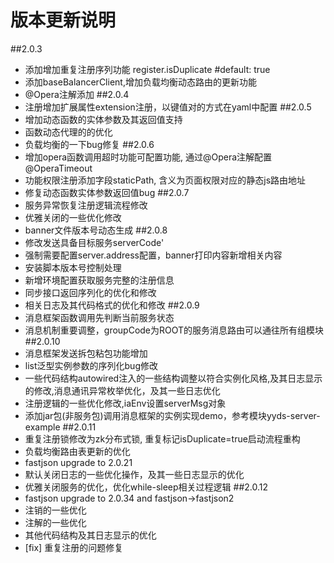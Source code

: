 # 版本更新说明
##2.0.3
- 添加增加重复注册序列功能 register.isDuplicate #default: true
- 添加baseBalancerClient,增加负载均衡动态路由的更新功能
- @Opera注解添加
##2.0.4
- 注册增加扩展属性extension注册，以键值对的方式在yaml中配置
##2.0.5
- 增加动态函数的实体参数及其返回值支持
- 函数动态代理的的优化
- 负载均衡的一下bug修复
##2.0.6
- 增加opera函数调用超时功能可配置功能, 通过@Opera注解配置@OperaTimeout
- 功能权限注册添加字段staticPath, 含义为页面权限对应的静态js路由地址
- 修复动态函数实体参数返回值bug
##2.0.7
- 服务异常恢复注册逻辑流程修改
- 优雅关闭的一些优化修改
- banner文件版本号动态生成
##2.0.8
- 修改发送具备目标服务serverCode'
- 强制需要配置server.address配置，banner打印内容新增相关内容
- 安装脚本版本号控制处理
- 新增环境配置获取服务完整的注册信息
- 同步接口返回序列化的优化和修改
- 相关日志及其代码格式的优化和修改
##2.0.9
- 消息框架函数调用先判断当前服务状态
- 消息机制重要调整，groupCode为ROOT的服务消息路由可以通往所有组模块
##2.0.10
- 消息框架发送拆包粘包功能增加
- list泛型实例参数的序列化bug修改
- 一些代码结构autowired注入的一些结构调整以符合实例化风格,及其日志显示的修改,消息通讯异常枚举优化，及其一些日志优化
- 注册逻辑的一些优化修改,iaEnv设置serverMsg对象
- 添加jar包(非服务包)调用消息框架的实例实现demo，参考模块yyds-server-example
##2.0.11
- 重复注册锁修改为zk分布式锁, 重复标记isDuplicate=true启动流程重构
- 负载均衡路由表更新的优化
- fastjson upgrade to 2.0.21
- 默认关闭日志的一些优化操作，及其一些日志显示的优化
- 优雅关闭服务的优化，优化while-sleep相关过程逻辑
##2.0.12
- fastjson upgrade to 2.0.34 and fastjson->fastjson2
- 注销的一些优化
- 注解的一些优化
- 其他代码结构及其日志显示的优化
- [fix] 重复注册的问题修复

